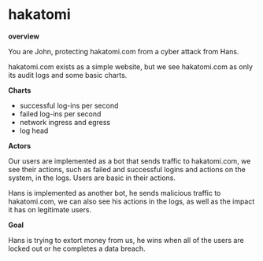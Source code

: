 # hakatomi

**overview**

You are John, protecting hakatomi.com from a cyber attack from Hans.

hakatomi.com exists as a simple website, but we see hakatomi.com as only its audit logs and some basic charts.

**Charts**
- successful log-ins per second
- failed log-ins per second
- network ingress and egress
- log head

**Actors**

Our users are implemented as a bot that sends traffic to hakatomi.com, we see their actions, such as failed and successful logins and actions on the system, in the logs. Users are basic in their actions.

Hans is implemented as another bot, he sends malicious traffic to hakatomi.com, we can also see his actions in the logs, as well as the impact it has on legitimate users.

**Goal**

Hans is trying to extort money from us, he wins when all of the users are locked out or he completes a data breach.
